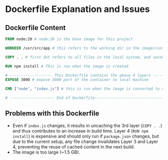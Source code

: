 # Dockerfile Explanation and Issues

## Dockerfile Content

```dockerfile
FROM node:20 # node:20 is the base image for this project

WORKDIR /usr/src/app # this refers to the working dir in the image/container

COPY . . # first dot refers to all files in the local system, and second dot refers to the pwd in image/container

RUN npm install # This is run when the image is created

# ------------------- This Dockerfile contains the above 4 layers ---------------------------------
EXPOSE 3000 # expose 3000 port of the container to local machine

CMD ["node", "index.js"] # this is run when the image is converted to container

# -------------------- End of Dockerfile-------------------------------------------------
```

## Problems with this Dockerfile

- Even if `index.js` changes, it results in uncaching the 3rd layer (`COPY . .`) and thus contributes to an increase in build time. Layer 4 (`RUN npm install`) is expensive and should only run if `package.json` changes, but due to the current setup, any file change invalidates Layer 3 and Layer 4, preventing the reuse of cached content in the next build.
- The image is too large (~1.5 GB).

